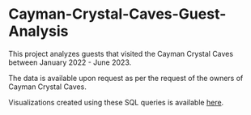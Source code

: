 # Cayman-Crystal-Caves-Guest-Analysis
This project analyzes guests that visited the Cayman Crystal Caves between January 2022 - June 2023.

The data is available upon request as per the request of the owners of Cayman Crystal Caves.

Visualizations created using these SQL queries is available [here](https://public.tableau.com/app/profile/brandon.adam5912/viz/CaymanCrystalCavesDashboard07142023/GuestSources).
